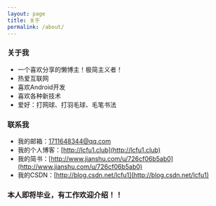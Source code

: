 ```yaml
---
layout: page
title: 关于
permalink: /about/
---
```


### 关于我
- 一个喜欢分享的懒博主！极简主义者！
- 热爱互联网
- 喜欢Android开发
- 喜欢各种新技术
- 爱好：打网球、打羽毛球、毛笔书法

### 联系我
- 我的邮箱：1711648344@qq.com
- 我的个人博客：[http://lcfu1.club](http://lcfu1.club)
- 我的简书：[http://www.jianshu.com/u/726cf06b5ab0](http://www.jianshu.com/u/726cf06b5ab0)
- 我的CSDN：[http://blog.csdn.net/lcfu1](http://blog.csdn.net/lcfu1)

### 本人即将毕业，有工作欢迎介绍！！
